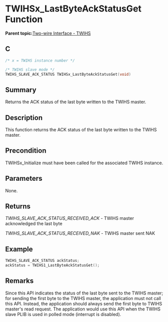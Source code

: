 # TWIHSx\_LastByteAckStatusGet Function

**Parent topic:**[Two-wire Interface - TWIHS](GUID-C8012FE8-F7B4-4CE6-84B4-61EAAFAB03B0.md)

## C

```c
/* x = TWIHS instance number */

/* TWIHS slave mode */
TWIHS_SLAVE_ACK_STATUS TWIHSx_LastByteAckStatusGet(void)
```

## Summary

Returns the ACK status of the last byte written to the TWIHS master.

## Description

This function returns the ACK status of the last byte written to the TWIHS master.

## Precondition

TWIHSx\_Initialize must have been called for the associated TWIHS instance.

## Parameters

None.

## Returns

*TWIHS\_SLAVE\_ACK\_STATUS\_RECEIVED\_ACK* - TWIHS master acknowledged the last byte

*TWIHS\_SLAVE\_ACK\_STATUS\_RECEIVED\_NAK* - TWIHS master sent NAK

## Example

```c
TWIHS_SLAVE_ACK_STATUS ackStatus;
ackStatus = TWIHS1_LastByteAckStatusGet();

```

## Remarks

Since this API indicates the status of the last byte sent to the TWIHS master; for sending the first byte to the TWIHS master, the application must not call this API. Instead, the application should always send the first byte to TWIHS master's read request. The application would use this API when the TWIHS slave PLIB is used in polled mode \(interrupt is disabled\).


